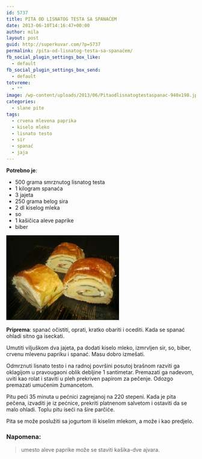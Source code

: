 ```yaml
---
id: 5737
title: PITA OD LISNATOG TESTA SA SPANAĆEM
date: 2013-06-10T14:16:47+00:00
author: mila
layout: post
guid: http://superkuvar.com/?p=5737
permalink: /pita-od-lisnatog-testa-sa-spanaćem/
fb_social_plugin_settings_box_like:
  - default
fb_social_plugin_settings_box_send:
  - default
totvreme:
  - ""
image: /wp-content/uploads/2013/06/Pitaodlisnatogtestaspanac-940x198.jpg
categories:
  - slane pite
tags:
  - crvena mlevena paprika
  - kiselo mleko
  - lisnato testo
  - sir
  - spanać
  - jaja
---
```

**Potrebno je**:

  * 500 grama smrznutog lisnatog testa
  * 1 kilogram spanaća
  * 3 jajeta
  * 250 grama belog sira
  * 2 dl kiselog mleka
  * so
  * 1 kašičica aleve paprike
  * biber

<img class="alignnone size-medium wp-image-5738" src="/wp-content/uploads/2013/06/Pitaodlisnatogtestaspanac-300x225.jpg" alt="Pitaodlisnatogtestaspanac" width="300" height="225" /> 

**Priprema**: spanać očistiti, oprati, kratko obariti i ocediti. Kada se spanać ohladi sitno ga iseckati.

Umutiti viljuškom dva jajeta, pa dodati kiselo mleko, izmrvljen sir, so, biber, crvenu mlevenu papriku i spanać. Masu dobro izmešati.

Odmrznuti lisnato testo i na radnoj površini posutoj brašnom razviti ga oklagijom u pravougaoni oblik debljine 1 santimetar. Premazati ga nadevom, uviti kao rolat i staviti u pleh prekriven papirom za pečenje. Odozgo premazati umućenim žumancetom.

Pitu peći 35 minuta u pećnici zagrejanoj na 220 stepeni. Kada je pita pečena, izvaditi je iz pećnice, prekriti platnenom salvetom i ostaviti da se malo ohladi. Toplu pitu iseći na šire parčiće.

Pita se može poslužiti sa jogurtom ili kiselim mlekom, a može i kao predjelo.

### Napomena:
> umesto aleve paprike može se staviti kašika-dve ajvara.